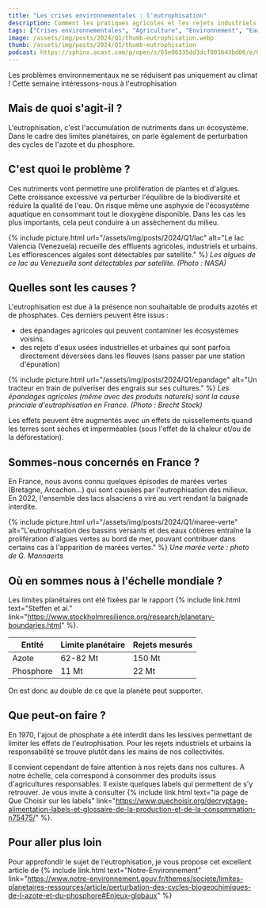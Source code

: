 ```yaml
---
title: "Les crises environnementales : l'eutrophisation"
description: Comment les pratiques agricoles et les rejets industriels et urbains nuisent aux ecosystèmes.
tags: ["Crises environnementales", "Agriculture", "Environnement", "Eau", "Eutrophisation"]
image: /assets/img/posts/2024/Q1/thumb-eutrophisation.webp
thumb: /assets/img/posts/2024/Q1/thumb-eutrophisation
podcast: https://sphinx.acast.com/p/open/s/65e06335dd3dcf001643bd06/e/6606bf0d28320a0015b84f4b/media.mp3
---
```


Les problèmes environnementaux ne se réduisent pas uniquement au climat ! Cette semaine intéressons-nous à l'eutrophisation

## Mais de quoi s'agit-il ?

L'eutrophisation, c'est l'accumulation de nutriments dans un écosystème. Dans le cadre des limites planétaires, on parle également de perturbation des cycles de l'azote et du phosphore.

## C'est quoi le problème ?

Ces nutriments vont permettre une prolifération de plantes et d'algues. Cette croissance excessive va perturber l'équilibre de la biodiversité et réduire la qualité de l'eau. On risque même une asphyxie de l'écosystème aquatique en consommant tout le dioxygène disponible. 
Dans les cas les plus importants, cela peut conduire à un assèchement du milieu.

{% include picture.html 
    url="/assets/img/posts/2024/Q1/lac"
    alt="Le lac Valencia (Venezuela) recueille des effluents agricoles, industriels et urbains. Les efflorescences algales sont détectables par satellite."
%}
*Les algues de ce lac au Venezuella sont détectables par satellite. (Photo : NASA)*

## Quelles sont les causes ?

L'eutrophisation est due à la présence non souhaitable de produits azotés et de phosphates. Ces derniers peuvent être issus : 
- des épandages agricoles qui peuvent contaminer les écosystèmes voisins.
- des rejets d'eaux usées industrielles et urbaines qui sont parfois directement déversées dans les fleuves (sans passer par une station d'épuration)

{% include picture.html 
    url="/assets/img/posts/2024/Q1/epandage"
    alt="Un tracteur en train de pulveriser des engrais sur ses cultures."
%}
*Les épandages agricoles (même avec des produits naturels) sont la cause princiale d'eutrophisation en France. (Photo : Brecht Stock)*

Les effets peuvent être augmentés avec un effets de ruissellements quand les terres sont sèches et imperméables (sous l'effet de la chaleur et/ou de la déforestation).

## Sommes-nous concernés en France ?

En France, nous avons connu quelques épisodes de marées vertes (Bretagne, Arcachon...) qui sont causées par l'eutrophisation des milieux. 
En 2022, l'ensemble des lacs alsaciens a viré au vert rendant la baignade interdite.

{% include picture.html 
    url="/assets/img/posts/2024/Q1/maree-verte"
    alt="L'eutrophisation des bassins versants et des eaux côtières entraîne la prolifération d'algues vertes au bord de mer, pouvant contribuer dans certains cas à l'apparition de marées vertes."
%}
*Une marée verte : photo de G. Mannaerts*

## Où en sommes nous à l'échelle mondiale ?

Les limites planétaires ont été fixées par le rapport {% include link.html text="Steffen et al." link="https://www.stockholmresilience.org/research/planetary-boundaries.html" %}.

| Entité    | Limite planétaire | Rejets mesurés |
|-----------|-------------------|----------------|
| Azote     | 62-82 Mt          | 150 Mt         |
| Phosphore | 11 Mt             | 22 Mt          |

On est donc au double de ce que la planète peut supporter. 

## Que peut-on faire ?

En 1970, l'ajout de phosphate a été interdit dans les lessives permettant de limiter les effets de l'eutrophisation. Pour les rejets industriels et urbains la responsabilité se trouve plutôt dans les mains de nos collectivités.

Il convient cependant de faire attention à nos rejets dans nos cultures. A notre échelle, cela correspond à consommer des produits issus d'agricultures responsables. Il existe quelques labels qui permettent de s'y retrouver. Je vous invite à consulter {% include link.html text="la page de Que Choisir sur les labels" link="https://www.quechoisir.org/decryptage-alimentation-labels-et-glossaire-de-la-production-et-de-la-consommation-n75475/" %}.

## Pour aller plus loin

Pour approfondir le sujet de l'eutrophisation, je vous propose cet excellent article de {% include link.html text="Notre-Environnement" link="https://www.notre-environnement.gouv.fr/themes/societe/limites-planetaires-ressources/article/perturbation-des-cycles-biogeochimiques-de-l-azote-et-du-phosphore#Enjeux-globaux" %}